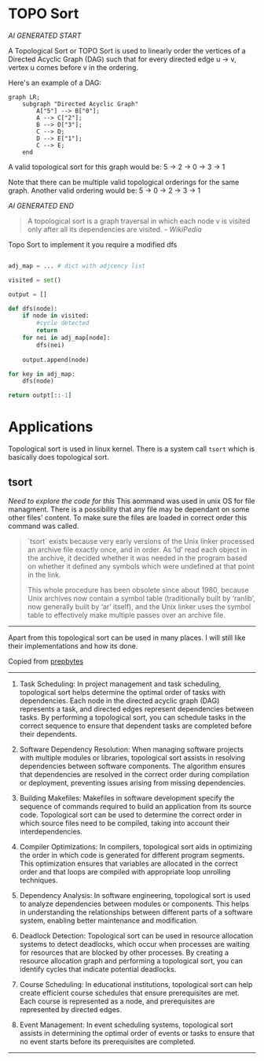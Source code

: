 # TOPO Sort

*AI GENERATED START*

A Topological Sort or TOPO Sort is used to linearly order the vertices of a Directed Acyclic Graph (DAG) such that for every directed edge u → v, vertex u comes before v in the ordering.

Here's an example of a DAG:

```mermaid
graph LR;
    subgraph "Directed Acyclic Graph"
        A["5"] --> B["0"];
        A --> C["2"];
        B --> D["3"];
        C --> D;
        D --> E["1"];
        C --> E;
    end
```

A valid topological sort for this graph would be: 5 → 2 → 0 → 3 → 1

Note that there can be multiple valid topological orderings for the same graph. Another valid ordering would be: 5 → 0 → 2 → 3 → 1

*AI GENERATED END*

> A topological sort is a graph traversal in which each node v is visited only after all its dependencies are visited.  - *WikiPedia*

Topo Sort to implement it you require a modified dfs 

```python

adj_map = ... # dict with adjcency list

visited = set()

output = []

def dfs(node):
    if node in visited:
        #cycle detected
        return 
    for nei in adj_map[node]:
        dfs(nei)
    
    output.append(node)

for key in adj_map:
    dfs(node)

return outpt[::-1]

```

# Applications

Topological sort is used in linux kernel. There is a system call `tsort` which is basically does topological sort.

## tsort
*Need to explore the code for this*
This aommand was used in unix OS for file managment. 
There is a possibility that any file may be dependant on some other files' content. 
To make sure the files are loaded in correct order this command was called.

<blockquote> `tsort` exists because very early versions of the Unix linker processed an archive file exactly once, and in order.  As ‘ld’ read each object in the archive, it decided whether it was needed in the program based on whether it defined any symbols which were undefined at that point in the link.  

This whole procedure has been obsolete since about 1980, because Unix archives now contain a symbol table (traditionally built by ‘ranlib’, now generally built by ‘ar’ itself), and the Unix linker uses the symbol table to effectively make multiple passes over an archive file.
</blockquote>

--------------------------------------------------

Apart from this topological sort can be used in many places. I will still like their implementations and how its done.

Copied from [prepbytes](https://www.prepbytes.com/blog/graphs/topological-sort-algorithm/)

-------------------------------------------

1. Task Scheduling:
In project management and task scheduling, topological sort helps determine the optimal order of tasks with dependencies. Each node in the directed acyclic graph (DAG) represents a task, and directed edges represent dependencies between tasks. By performing a topological sort, you can schedule tasks in the correct sequence to ensure that dependent tasks are completed before their dependents.

2. Software Dependency Resolution:
When managing software projects with multiple modules or libraries, topological sort assists in resolving dependencies between software components. The algorithm ensures that dependencies are resolved in the correct order during compilation or deployment, preventing issues arising from missing dependencies.

3. Building Makefiles:
Makefiles in software development specify the sequence of commands required to build an application from its source code. Topological sort can be used to determine the correct order in which source files need to be compiled, taking into account their interdependencies.

4. Compiler Optimizations:
In compilers, topological sort aids in optimizing the order in which code is generated for different program segments. This optimization ensures that variables are allocated in the correct order and that loops are compiled with appropriate loop unrolling techniques.

5. Dependency Analysis:
In software engineering, topological sort is used to analyze dependencies between modules or components. This helps in understanding the relationships between different parts of a software system, enabling better maintenance and modification.

6. Deadlock Detection:
Topological sort can be used in resource allocation systems to detect deadlocks, which occur when processes are waiting for resources that are blocked by other processes. By creating a resource allocation graph and performing a topological sort, you can identify cycles that indicate potential deadlocks.

7. Course Scheduling:
In educational institutions, topological sort can help create efficient course schedules that ensure prerequisites are met. Each course is represented as a node, and prerequisites are represented by directed edges.

8. Event Management:
In event scheduling systems, topological sort assists in determining the optimal order of events or tasks to ensure that no event starts before its prerequisites are completed.

--------------------------------------------------
